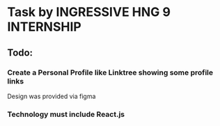 # Task by INGRESSIVE HNG 9 INTERNSHIP

## Todo:

### Create a Personal Profile like Linktree showing some profile links

<p>Design was provided via figma</p>

### Technology must include React.js
